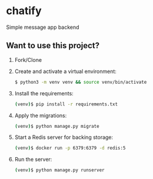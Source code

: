 # chatify
Simple message app backend


## Want to use this project?

1. Fork/Clone

2. Create and activate a virtual environment:

    ```sh
    $ python3 -m venv venv && source venv/bin/activate
    ```

3. Install the requirements:

    ```sh
    (venv)$ pip install -r requirements.txt
    ```

4. Apply the migrations:

    ```sh
    (venv)$ python manage.py migrate
    ```

5. Start a Redis server for backing storage:

    ```sh
    (venv)$ docker run -p 6379:6379 -d redis:5
    ```

6. Run the server:

    ```sh
    (venv)$ python manage.py runserver
    ```
